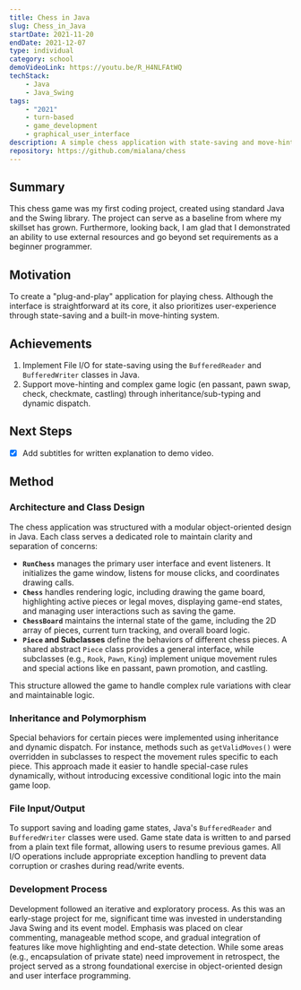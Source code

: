 ```yaml
---
title: Chess in Java
slug: Chess_in_Java
startDate: 2021-11-20
endDate: 2021-12-07
type: individual
category: school
demoVideoLink: https://youtu.be/R_H4NLFAtWQ
techStack:
    - Java
    - Java_Swing
tags:
    - "2021"
    - turn-based
    - game_development
    - graphical_user_interface
description: A simple chess application with state-saving and move-hints / limitations.
repository: https://github.com/mialana/chess
---
```


## Summary

This chess game was my first coding project, created using standard Java and the Swing library. The project can serve as a baseline from where my skillset has grown. Furthermore, looking back, I am glad that I demonstrated an ability to use external resources and go beyond set requirements as a beginner programmer.

## Motivation

To create a "plug-and-play" application for playing chess. Although the interface is straightforward at its core, it also prioritizes user-experience through state-saving and a built-in move-hinting system.

## Achievements

1. Implement File I/O for state-saving using the `BufferedReader` and `BufferedWriter` classes in Java.
2. Support move-hinting and complex game logic (en passant, pawn swap, check, checkmate, castling) through inheritance/sub-typing and dynamic dispatch.

## Next Steps

- [x] Add subtitles for written explanation to demo video.

## Method

### Architecture and Class Design

The chess application was structured with a modular object-oriented design in Java. Each class serves a dedicated role to maintain clarity and separation of concerns:

- **`RunChess`** manages the primary user interface and event listeners. It initializes the game window, listens for mouse clicks, and coordinates drawing calls.
- **`Chess`** handles rendering logic, including drawing the game board, highlighting active pieces or legal moves, displaying game-end states, and managing user interactions such as saving the game.
- **`ChessBoard`** maintains the internal state of the game, including the 2D array of pieces, current turn tracking, and overall board logic.
- **`Piece` and Subclasses** define the behaviors of different chess pieces. A shared abstract `Piece` class provides a general interface, while subclasses (e.g., `Rook`, `Pawn`, `King`) implement unique movement rules and special actions like en passant, pawn promotion, and castling.

This structure allowed the game to handle complex rule variations with clear and maintainable logic.

### Inheritance and Polymorphism

Special behaviors for certain pieces were implemented using inheritance and dynamic dispatch. For instance, methods such as `getValidMoves()` were overridden in subclasses to respect the movement rules specific to each piece. This approach made it easier to handle special-case rules dynamically, without introducing excessive conditional logic into the main game loop.

### File Input/Output

To support saving and loading game states, Java's `BufferedReader` and `BufferedWriter` classes were used. Game state data is written to and parsed from a plain text file format, allowing users to resume previous games. All I/O operations include appropriate exception handling to prevent data corruption or crashes during read/write events.

### Development Process

Development followed an iterative and exploratory process. As this was an early-stage project for me, significant time was invested in understanding Java Swing and its event model. Emphasis was placed on clear commenting, manageable method scope, and gradual integration of features like move highlighting and end-state detection. While some areas (e.g., encapsulation of private state) need improvement in retrospect, the project served as a strong foundational exercise in object-oriented design and user interface programming.
